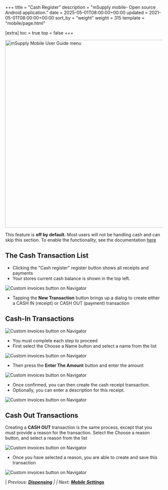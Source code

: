 +++
title = "Cash Register"
description = "mSupply mobile- Open source Android application."
date = 2025-05-01T08:00:00+00:00
updated = 2021-05-01T08:00:00+00:00
sort_by = "weight"
weight = 315
template = "mobile/page.html"

[extra]
toc = true
top = false
+++

[<img src="/_media/banner_mobile_userguide.png?w=600&amp;tok=9b9def" class="media" loading="lazy" title="mSupply Mobile User Guide menu" alt="mSupply Mobile User Guide menu" width="600" />](/en:mobile:user_guide)

This feature is **off by default.** Most users will not be handling cash and can skip this section. To enable the functionality, see the documentation [here](/en:mobile:setup:server_side)

## The Cash Transaction List

  * Clicking the "Cash register" register button shows all receipts and payments 
  * Your stores current cash balance is shown in the top left.

![Custom invoices button on Navigator](/mobile/introduction/images/Cash_Transaction_List.png)

  * Tapping the **New Transaction** button brings up a dialog to create either a CASH IN (receipt)  or CASH OUT (payment) transaction

## Cash-In Transactions

![Custom invoices button on Navigator](/mobile/introduction/images/cash_in_transactions.png)

  * You must complete each step to proceed
  * First select the Choose a Name button and select a name from the list

![Custom invoices button on Navigator](/mobile/introduction/images/cash_transaction2.png)

  * Then press the **Enter The Amount** button and enter the amount

![Custom invoices button on Navigator](/mobile/introduction/images/cash_transaction3.png)

  * Once confirmed, you can then create the cash receipt transaction. 
  * Optionally, you can enter a description for this receipt.


![Custom invoices button on Navigator](/mobile/introduction/images/cash_transaction4.png)

## Cash Out Transactions

Creating a **CASH OUT** transaction is the same process, except that you must provide a reason for the transaction. Select the Choose a reason button, and select a reason from the list 

![Custom invoices button on Navigator](/mobile/introduction/images/cash_out_transactions.png)

  * Once you have selected a reason, you are able to create and save this transaction

![Custom invoices button on Navigator](/mobile/introduction/images/cash_out_transactions2.png)

|  *Previous:  **[Dispensing](/en:mobile:user_guide:dispensing)** | | Next:  **[Mobile Settings](/en:mobile:user_guide:mobile_settings)***  

